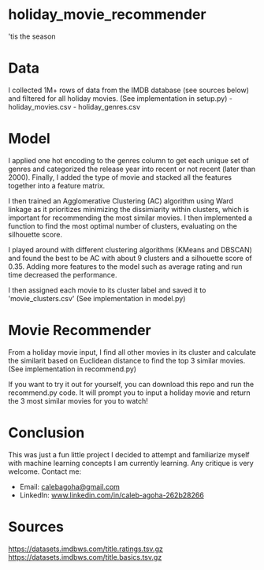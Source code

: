# holiday_movie_recommender
'tis the season

# Data
I collected 1M+ rows of data from the IMDB database (see sources below) and filtered for all holiday movies. (See implementation in setup.py)
    - holiday_movies.csv
    - holiday_genres.csv

# Model
I applied one hot encoding to the genres column to get each unique set of genres and categorized the release year into recent or not recent (later than 2000). Finally, I added the type of movie and stacked all the features together into a feature matrix.

I then trained an Agglomerative Clustering (AC) algorithm using Ward linkage as it prioritizes minimizing the dissimiarity within clusters, which is important for recommending the most similar movies. I then implemented a function to find the most optimal number of clusters, evaluating on the silhouette score. 

I played around with different clustering algorithms (KMeans and DBSCAN) and found the best to be AC with about 9 clusters and a silhouette score of 0.35. Adding more features to the model such as average rating and run time decreased the performance.

I then assigned each movie to its cluster label and saved it to 'movie_clusters.csv'
(See implementation in model.py)

# Movie Recommender
From a holiday movie input, I find all other movies in its cluster and calculate the similarit based on Euclidean distance to find the top 3 similar movies.
(See implementation in recommend.py)

If you want to try it out for yourself, you can download this repo and run the recommend.py code. It will prompt you to input a holiday movie and return the 3 most similar movies for you to watch!

# Conclusion
This was just a fun little project I decided to attempt and familiarize myself with machine learning concepts I am currently learning. Any critique is very welcome. Contact me:
- Email: calebagoha@gmail.com
- LinkedIn: www.linkedin.com/in/caleb-agoha-262b28266



# Sources
https://datasets.imdbws.com/title.ratings.tsv.gz
https://datasets.imdbws.com/title.basics.tsv.gz
